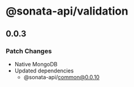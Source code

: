 # @sonata-api/validation

## 0.0.3

### Patch Changes

- Native MongoDB
- Updated dependencies
  - @sonata-api/common@0.0.10
